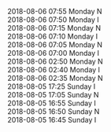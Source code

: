 2018-08-06 07:55 Monday  N  
2018-08-06 07:50 Monday  I  
2018-08-06 07:15 Monday  N  
2018-08-06 07:10 Monday  I  
2018-08-06 07:05 Monday  N  
2018-08-06 07:00 Monday  I  
2018-08-06 02:50 Monday  N  
2018-08-06 02:40 Monday  I  
2018-08-06 02:35 Monday  N  
2018-08-05 17:25 Sunday  I  
2018-08-05 17:05 Sunday  N  
2018-08-05 16:55 Sunday  I  
2018-08-05 16:50 Sunday  N  
2018-08-05 16:45 Sunday  I  
